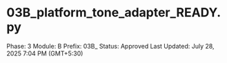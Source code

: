 # 03B_platform_tone_adapter_READY.py

Phase: 3
Module: B
Prefix: 03B_
Status: Approved
Last Updated: July 28, 2025 7:04 PM (GMT+5:30)